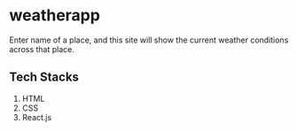 # weatherapp
Enter name of a place, and this site will show the current weather conditions across that place.
## Tech Stacks
1. HTML
2. CSS
3. React.js
